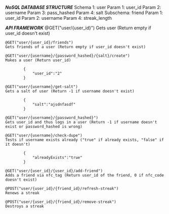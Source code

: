 *****NoSQL DATABASE STRUCTURE*****
Schema 1: user
	Param 1: user_id
	Param 2: username
	Param 3: pass_hashed
	Param 4: salt
  Subschema: friend
    Param 1: user_id
    Param 2: username
    Param 4: streak_length

*****API FRAMEWORK*****
		@GET("user/{user_id}")
    Gets user (Return empty if user_id doesn't exist)

    @GET("user/{user_id}/friends")
    Gets friends of a user (Return empty if user_id doesn't exist)

    @GET("user/{username}/{password_hashed}/{salt}/create")
    Makes a user (Return user_id)

			{
				"user_id":"2"
			}

    @GET("user/{username}/get-salt")
    Gets a salt of user (Return -1 if username doesn't exist)

			{
				"salt":"ajsdnfasdf"
			}

    @GET("user/{username}/{password_hashed}")
    Gets user_id and thus logs in a user (Return -1 if username doesn't exist or password_hashed is wrong)

    @GET("user/{username}/check-dupe")
    Tests if username exists already ("true" if already exists, "false" if it doesn't)

			{
				"alreadyExists":"true"
			}

    @GET("user/{user_id}/{user_id}/add-friend")
    Adds a friend via nfc_tag (Return user_id of the friend, 0 if nfc_code doesn't exist)

    @POST("user/{user_id}/{friend_id}/refresh-streak")
    Renews a streak

    @POST("user/{user_id}/{friend_id}/remove-streak")
    Destroys a streak

